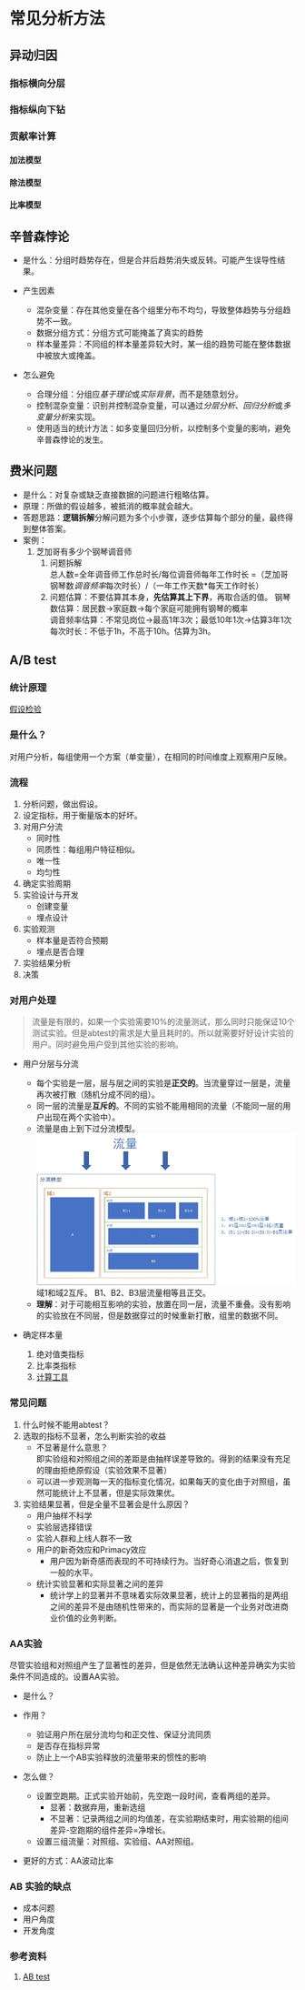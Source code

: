 # 常见分析方法

## 异动归因

### 指标横向分层

### 指标纵向下钻

### 贡献率计算

#### 加法模型

#### 除法模型

#### 比率模型

## 辛普森悖论

- 是什么：分组时趋势存在，但是合并后趋势消失或反转。可能产生误导性结果。
- 产生因素
  - 混杂变量：存在其他变量在各个组里分布不均匀，导致整体趋势与分组趋势不一致。
  - 数据分组方式：分组方式可能掩盖了真实的趋势
  - 样本量差异：不同组的样本量差异较大时，某一组的趋势可能在整体数据中被放大或掩盖。

- 怎么避免
  - 合理分组：分组应*基于理论*或*实际背景*，而不是随意划分。
  - 控制混杂变量：识别并控制混杂变量，可以通过*分层分析*、*回归分析*或*多变量分析*来实现。
  - 使用适当的统计方法：如多变量回归分析，以控制多个变量的影响，避免辛普森悖论的发生。

## 费米问题

- 是什么：对复杂或缺乏直接数据的问题进行粗略估算。
- 原理：所做的假设越多，被抵消的概率就会越大。
- 答题思路：**逻辑拆解**分解问题为多个小步骤，逐步估算每个部分的量，最终得到整体答案。
- 案例：
  1. 芝加哥有多少个钢琴调音师
     1. 问题拆解  
        总人数=全年调音师工作总时长/每位调音师每年工作时长
        =（芝加哥钢琴数*调音频率*每次时长）/（一年工作天数*每天工作时长）  
     2. 问题估算：不要估算其本身，**先估算其上下界**，再取合适的值。
        钢琴数估算：居民数$\to$家庭数$\to$每个家庭可能拥有钢琴的概率  
        调音频率估算：不常见岗位$\to$最高1年3次；最低10年1次$\to$估算3年1次  
        每次时长：不低于1h，不高于10h。估算为3h。

## A/B test

### 统计原理

[假设检验](./统计学知识.md#假设检验)

### 是什么？

对用户分析，每组使用一个方案（单变量），在相同的时间维度上观察用户反映。

### 流程

1. 分析问题，做出假设。
2. 设定指标，用于衡量版本的好坏。
3. 对用户分流
   - 同时性
   - 同质性：每组用户特征相似。
   - 唯一性
   - 均匀性
4. 确定实验周期
5. 实验设计与开发
   - 创建变量
   - 埋点设计
6. 实验观测
   - 样本量是否符合预期
   - 埋点是否合理
7. 实验结果分析
8. 决策

### 对用户处理

> 流量是有限的，如果一个实验需要10%的流量测试，那么同时只能保证10个测试实验。但是abtest的需求是大量且耗时的。所以就需要好好设计实验的用户。同时避免用户受到其他实验的影响。

- 用户分层与分流  
  - 每个实验是一层，层与层之间的实验是**正交的**。当流量穿过一层是，流量再次被打散（随机分成不同的组）。  
  - 同一层的流量是**互斥的**。不同的实验不能用相同的流量（不能同一层的用户出现在两个实验中）。
  - 流量是由上到下过分流模型。
      ![alt text](image.png)
      域1和域2互斥。
      B1、B2、B3层流量相等且正交。
  - **理解**：对于可能相互影响的实验，放置在同一层，流量不重叠。没有影响的实验放在不同层，但是数据穿过的时候重新打散，组里的数据不同。

- 确定样本量
   1. 绝对值类指标
   2. 比率类指标
   3. [计算工具](https://www.evanmiller.org/ab-testing/)

### 常见问题

1. 什么时候不能用abtest？
2. 选取的指标不显著，怎么判断实验的收益
   - 不显著是什么意思？  
   即实验组和对照组之间的差距是由抽样误差导致的。得到的结果没有充足的理由拒绝原假设（实验效果不显著）
   - 可以进一步观测每一天的指标变化情况，如果每天的变化由于对照组，虽然可能统计上不显著，但是实际效果优。
3. 实验结果显著，但是全量不显著会是什么原因？
   - 用户抽样不科学
   - 实验层选择错误
   - 实验人群和上线人群不一致
   - 用户的新奇效应和Primacy效应
     - 用户因为新奇感而表现的不可持续行为。当好奇心消退之后，恢复到一般的水平。
   - 统计实验显著和实际显著之间的差异
     - 统计学上的显著并不意味着实际效果显著，统计上的显著指的是两组之间的差异不是由随机性带来的，而实际的显著是一个业务对改进商业价值的业务判断。

### AA实验

尽管实验组和对照组产生了显著性的差异，但是依然无法确认这种差异确实为实验条件不同造成的。设置AA实验。

- 是什么？

- 作用？
  - 验证用户所在层分流均匀和正交性、保证分流同质
  - 是否存在指标异常
  - 防止上一个AB实验释放的流量带来的惯性的影响
  
- 怎么做？
  - 设置空跑期。正式实验开始前，先空跑一段时间，查看两组的差异。
    - 显著：数据弃用，重新选组
    - 不显著：记录两组之间的均值差，在实验期结束时，用实验期的组间差异-空跑期的组件差异=净增长。
  - 设置三组流量：对照组、实验组、AA对照组。
- 更好的方式：AA波动比率

### AB 实验的缺点

- 成本问题
- 用户角度
- 开发角度

### 参考资料

1. [AB test](https://jace-yang.github.io/Full-Stack_Data-Analyst/Causal_Inference/1_AB_testing.html#aa)